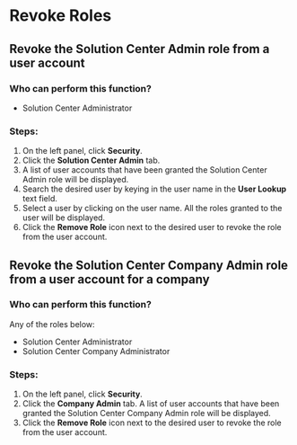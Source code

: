 # Revoke Roles

## Revoke the Solution Center Admin role from a user account
### Who can perform this function?
* Solution Center Administrator

### Steps:
1. On the left panel, click **Security**.
2. Click the **Solution Center Admin** tab.
3. A list of user accounts that have been granted the Solution Center Admin role will be displayed.
4. Search the desired user by keying in the user name in the **User Lookup** text field.
3. Select a user by clicking on the user name. All the roles granted to the user will be displayed.
4. Click the **Remove Role** icon next to the desired user to revoke the role from the user account.

## Revoke the Solution Center Company Admin role from a user account for a company
### Who can perform this function?
Any of the roles below:
* Solution Center Administrator
* Solution Center Company Administrator

### Steps:
1. On the left panel, click **Security**.
2. Click the **Company Admin** tab. A list of user accounts that have been granted the Solution Center Company Admin role will be displayed.
3. Click the **Remove Role** icon next to the desired user to revoke the role from the user account.
